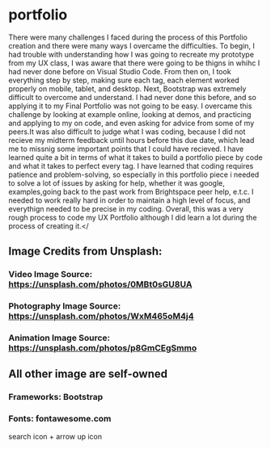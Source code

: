 # portfolio

There were many challenges I faced during the process of this Portfolio creation and there were many ways I overcame the difficulties. 
To begin, I had trouble with understanding how I was going to recreate my prototype from my UX class, I was aware that there were going to be thigns in whihc I had never done before on Visual Studio Code. From then on, I took everything step by step, making sure each tag, each element worked properly on mobile, tablet, and desktop. Next, Bootstrap was extremely difficult to overcome and understand. I had never done this before, and so applying it to my Final Portfolio was not going to be easy. I overcame this challenge by looking at example online, looking at demos, and practicing and applying to my on code, and even asking for advice from some of my peers.It was also difficult to judge what I was coding, because I did not recieve my midterm feedback until hours before this due date, which lead me to missnig some important points that I could have recieved. I have learned quite a bit in terms of what it takes to build a portfolio piece by code and what it takes to perfect every tag. I have learned that coding requires patience and problem-solving, so especially in this portfolio piece i needed to solve a lot of issues by asking for help, whether it was google, examples,going back to the past work from Brightspace peer help, e.t.c. I needed to work really hard in order to maintain a high level of focus, and everythign needed to be precise in my coding. Overall, this was a very rough process to code my UX Portfolio although I did learn a lot during the process of creating it.</



## Image Credits from Unsplash:

### Video Image Source: https://unsplash.com/photos/0MBt0sGU8UA

### Photography Image Source: https://unsplash.com/photos/WxM465oM4j4

### Animation Image Source: https://unsplash.com/photos/p8GmCEgSmmo

## All other image are self-owned



### Frameworks: Bootstrap
### Fonts: fontawesome.com</h3> search icon + arrow up icon